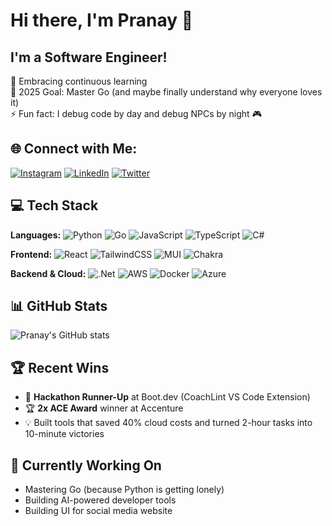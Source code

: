 # Hi there, I'm Pranay 👋

## I'm a Software Engineer!

🌱 Embracing continuous learning  
🥅 2025 Goal: Master Go (and maybe finally understand why everyone loves it)  
⚡ Fun fact: I debug code by day and debug NPCs by night 🎮

## 🌐 Connect with Me:
[![Instagram](https://img.shields.io/badge/Instagram-%23E4405F.svg?logo=Instagram&logoColor=white)](https://www.instagram.com/pranayghuge/) 
[![LinkedIn](https://img.shields.io/badge/LinkedIn-%230077B5.svg?logo=linkedin&logoColor=white)](https://www.linkedin.com/in/pranay-ghuge-2a4a75137/) 
[![Twitter](https://img.shields.io/badge/Twitter-%231DA1F2.svg?logo=Twitter&logoColor=white)](https://twitter.com/PranayGhuge2)

## 💻 Tech Stack

**Languages:** 
![Python](https://img.shields.io/badge/python-3670A0?style=for-the-badge&logo=python&logoColor=ffdd54) 
![Go](https://img.shields.io/badge/go-%2300ADD8.svg?style=for-the-badge&logo=go&logoColor=white) 
![JavaScript](https://img.shields.io/badge/javascript-%23323330.svg?style=for-the-badge&logo=javascript&logoColor=%23F7DF1E) 
![TypeScript](https://img.shields.io/badge/typescript-%23007ACC.svg?style=for-the-badge&logo=typescript&logoColor=white)
![C#](https://img.shields.io/badge/c%23-%23239120.svg?style=for-the-badge&logo=c-sharp&logoColor=white)


**Frontend:** 
![React](https://img.shields.io/badge/react-%2320232a.svg?style=for-the-badge&logo=react&logoColor=%2361DAFB) 
![TailwindCSS](https://img.shields.io/badge/tailwindcss-%2338B2AC.svg?style=for-the-badge&logo=tailwind-css&logoColor=white) 
![MUI](https://img.shields.io/badge/MUI-%230081CB.svg?style=for-the-badge&logo=material-ui&logoColor=white)
![Chakra](https://img.shields.io/badge/chakra-%234ED1C5.svg?style=for-the-badge&logo=chakraui&logoColor=white)

**Backend & Cloud:** 
![.Net](https://img.shields.io/badge/.NET-5C2D91?style=for-the-badge&logo=.net&logoColor=white) 
![AWS](https://img.shields.io/badge/AWS-%23FF9900.svg?style=for-the-badge&logo=amazon-aws&logoColor=white) 
![Docker](https://img.shields.io/badge/docker-%230db7ed.svg?style=for-the-badge&logo=docker&logoColor=white)
![Azure](https://img.shields.io/badge/azure-%230072C6.svg?style=for-the-badge&logo=azure-devops&logoColor=white)

## 📊 GitHub Stats
![Pranay's GitHub stats](https://github-readme-stats.vercel.app/api?username=pranay0205&show_icons=true&theme=radical)

## 🏆 Recent Wins
- 🥈 **Hackathon Runner-Up** at Boot.dev (CoachLint VS Code Extension)
- 🏆 **2x ACE Award** winner at Accenture
- 💡 Built tools that saved 40% cloud costs and turned 2-hour tasks into 10-minute victories

## 🎯 Currently Working On
- Mastering Go (because Python is getting lonely)
- Building AI-powered developer tools
- Building UI for social media website
